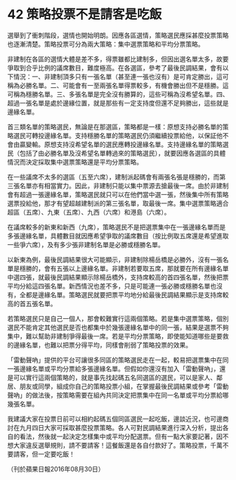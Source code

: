 # 42 策略投票不是請客是吃飯

選舉到了衝刺階段，選情也開始明朗。因應各區選情，策略選民應採甚麼投票策略也逐漸清楚。策略投票可分為兩大策略：集中選票策略和平均分票策略。

非建制在各區的選情大體是差不多，得票雖都比建制多，但因出選名單太多，故要爭取到合乎比例的議席數目，難度極高。在各選區，參考了最後民調結果，會有以下情況：一、非建制頂多只有一張名單（甚至連一張也沒有）是可肯定勝出，這可稱為必勝名單。二、可能會有一至兩張名單得票較多，有機會勝出但不是穩勝。這可稱為穩勝名單。三、多張名單是完全沒有勝算的，這些可稱為沒希望名單。四、超過一張名單是處於邊緣位置，就是那些有一定支持度但還不足夠勝出，這些就是邊緣名單。

首三類名單的策略選民，無論是在那選區，策略都是一樣：原想支持必勝名單的策略選民可轉投邊緣名單。支持穩勝名單的策略選民仍須繼續投票給他，以保証他不會由贏變輸。原想支持沒希望名單的選民應轉投邊緣名單。支持邊緣名單的策略選民（包括了由必勝名單及沒希望名單轉過來的策略選民），就要因應各選區的具體情況而決定採取集中選票策略還是平均分票策略。

在一些議席不太多的選區（五至六席），建制派起碼會有兩張名張是穩勝的，而第三張名單亦有相當實力。因此，非建制只能以集中票源去搶最後一席。由於非建制會有超過一張邊緣名單，策略選民就只可以在他們當中選一張，然後集中所有策略選票投給他，那才有望超越建制派的第三張名單，取最後一席。集中選票策略適合超區（五席）、九東（五席）、九西（六席）和港島（六席）。

在議席較多的新東和新西（九席），策略選民不是把選票集中在一張邊緣名單而是多張邊緣名單，具體數目就因應希望爭取的議席數目（按比例取五席還是希望進取一些爭六席），及有多少張非建制名單是必勝或穩勝名單。

以新東為例，最後民調結果很大可能顯示，非建制除楊岳橋是必勝外，沒有一張名單是穩勝的，會有五張以上邊緣名單。非建制若要取五席，那就要在所有邊緣名單中選四張，就最後民調結果顯示除楊岳橋外，支持席較高的首四張名單，然後把票平均分給這四張名單。新西情況也差不多，只是可能連一張必勝或穩勝名單也沒有，全都是邊緣名單。策略選民就要把票平均地分給最後民調結果顯示是支持席較高的首五張名單。

若策略選民只是自己一個人，那會較難實行這兩個策略。若是集中選票策略，個別選民不能肯定其他選民是否也都集中於幾張邊緣名單中的同一張，結果是選票不夠集中，難以幫助非建制爭得最後一席。若是平均分票策略，即使能知道哪些是要救的邊緣名單，也難以把票分得平均，同樣會削弱了策略投票的效果。

「雷動聲吶」提供的平台可讓很多同區的策略選民走在一起，較易把選票集中在同一張邊緣名單或平均分票給多張邊緣名單。但假如你還沒有加入「雷動聲吶」，還是可以實行這兩個策略的，就是事先找起碼五名同選區的選民，可以是家人、鄰居、朋友或同學，組成你自己的策略投票小組，在掌握最後民調結果或參考「雷動聲吶」的做法後，按策略需要在組內共同決定把票集中在同一名單或平均分票給哪幾張名單。

我建議大家在投票日前可以相約起碼五個同區選民一起吃飯，邊談近況，也可邊商討在九月四日大家可採取甚麼投票策略。各人可對民調結果進行深入分析，提出各自的看法，然後就一起決定怎樣集中或平均分配選票。但有一點大家要記著，因不想大家違反選舉規則，請不要請客！這餐飯還是各自付款好了。策略投票，千萬不要請客，但一定要吃飯！

（刊於蘋果日報2016年08月30日）

